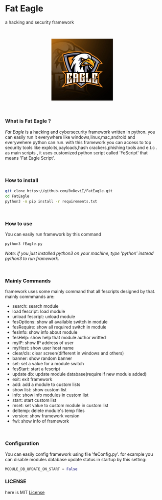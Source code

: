 # Fat Eagle
a hacking and security framework

&nbsp;
<center><img src="resources/feagle-logo.jpg" width="40%"></center>

&nbsp;
### What is Fat Eagle ?
*Fat Eagle* is a hacking and cybersecurity framework written in python.
you can easily run it everywhere like windows,linux,mac,android and everywehere python can run. with this framework you can access to top
security tools like exploits,payloads,hash crackers,phishing tools and
e.t.c . as main scripts , it uses customized python script called 'FeScript' that means 'Fat Eagle Script'.

&nbsp;
### How to install
```bash
git clone https://github.com/0xDeviI/FatEagle.git
cd FatEagle
python3 -m pip install -r requirements.txt
```

&nbsp;
### How to use
You can easily run framework by this command
```bash
python3 fEagle.py
```
*Note: if you just installed python3 on your machine, type 'python' instead python3 to run framework.*

&nbsp;
### Mainly Commands
framework uses some mainly command that all fescripts designed by that.
mainly commmands are:
- search:             search module
- load fescript:      load module
- unload fescript:    unload module
- fesOptions:         show all available switch in module
- fesRequire:         show all required switch in module
- fesInfo:            show info about module
- fesHelp:            show help that module author writted
- myIP:               show IP address of user
- myHost:             show user host name
- clear/cls:          clear screen(different in windows and others)
- banner:             show random banner
- set:                set a value for a module switch
- fesStart:           start a fescript
- update db:          update module database(require if new module added)
- exit:               exit framework
- add:                add a module to custom lists
- show list:          show custom list
- info:               show info modules in  custom list
- start:              start custom list
- mset:               set value to custom module in custom list
- deltemp:            delete module's temp files
- version:            show framework version
- fwi:                show info of framework

&nbsp;
### Configuration
You can easily config framework using file 'feConfig.py'. for example you can disable modules database update status in startup by this setting:
```python
MODULE_DB_UPDATE_ON_START = False
```

### LICENSE
here is MIT [License](LICENSE)
